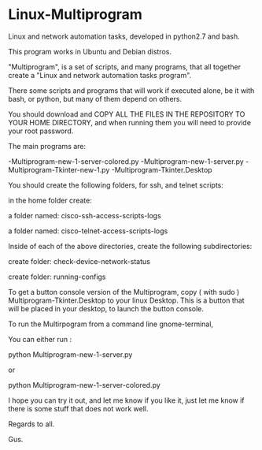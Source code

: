 # Linux-Multiprogram
Linux and network automation tasks, developed in python2.7 and bash.

This program works in Ubuntu and Debian distros.

"Multiprogram", is a set of scripts, and many programs, that all together create a "Linux and network automation
tasks program".

There some scripts and programs that will work if executed alone, be it with bash, or python,
but many of them depend on others.

You should download and COPY ALL THE FILES IN THE REPOSITORY TO YOUR HOME DIRECTORY, and when running them you will need to provide your 
root password.

The main programs are: 

-Multiprogram-new-1-server-colored.py
-Multiprogram-new-1-server.py
-Multiprogram-Tkinter-new-1.py
-Multiprogram-Tkinter.Desktop

You should create the following folders, for ssh, and telnet scripts:

in the home folder create:

a folder named: cisco-ssh-access-scripts-logs

a folder named: cisco-telnet-access-scripts-logs

Inside of each of the above directories, create the following subdirectories:

create folder: check-device-network-status

create folder: running-configs


To get a button console version of the Multiprogram, copy ( with sudo )  Multiprogram-Tkinter.Desktop to your linux Desktop.
This is a button that will be placed in your desktop, to launch the button console.

To run the Multirpogram from a command line gnome-terminal,

You can either run :

python Multiprogram-new-1-server.py

or

python Multiprogram-new-1-server-colored.py




I hope you can try it out, and let me know if you like it, just let me know if there is some stuff that does not work well.

Regards to all.

Gus.
